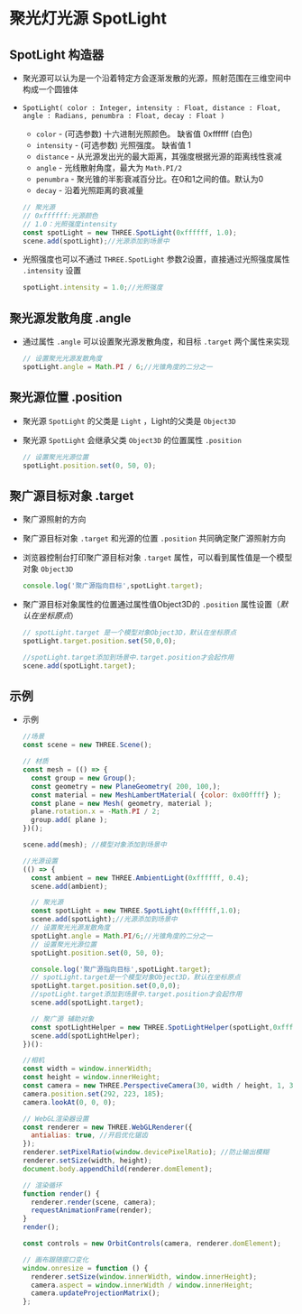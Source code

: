 # 聚光灯光源 SpotLight

## SpotLight 构造器

+ 聚光源可以认为是一个沿着特定方会逐渐发散的光源，照射范围在三维空间中构成一个圆锥体

+ `SpotLight( color : Integer, intensity : Float, distance : Float, angle : Radians, penumbra : Float, decay : Float )`

  + `color` - (可选参数) 十六进制光照颜色。 缺省值 0xffffff (白色)
  + `intensity` - (可选参数) 光照强度。 缺省值 1
  + `distance` - 从光源发出光的最大距离，其强度根据光源的距离线性衰减
  + `angle` - 光线散射角度，最大为 `Math.PI/2`
  + `penumbra` - 聚光锥的半影衰减百分比。在0和1之间的值。默认为0
  + `decay` - 沿着光照距离的衰减量

  ```js
  // 聚光源
  // 0xffffff:光源颜色
  // 1.0：光照强度intensity
  const spotLight = new THREE.SpotLight(0xffffff, 1.0);
  scene.add(spotLight);//光源添加到场景中
  ```

+ 光照强度也可以不通过 `THREE.SpotLight` 参数2设置，直接通过光照强度属性 `.intensity` 设置

  ```js
  spotLight.intensity = 1.0;//光照强度
  ```

## 聚光源发散角度 .angle

+ 通过属性 `.angle` 可以设置聚光源发散角度，和目标 `.target` 两个属性来实现

  ```js
  // 设置聚光光源发散角度
  spotLight.angle = Math.PI / 6;//光锥角度的二分之一
  ```

## 聚光源位置 .position

+ 聚光源 `SpotLight` 的父类是 `Light` ，Light的父类是 `Object3D`
+ 聚光源 `SpotLight` 会继承父类 `Object3D` 的位置属性 `.position`

  ```js
  // 设置聚光光源位置
  spotLight.position.set(0, 50, 0);
  ```

## 聚广源目标对象 .target

+ 聚广源照射的方向

+ 聚广源目标对象 `.target` 和光源的位置 `.position` 共同确定聚广源照射方向

+ 浏览器控制台打印聚广源目标对象 `.target` 属性，可以看到属性值是一个模型对象 `Object3D`

  ```js
  console.log('聚广源指向目标',spotLight.target);
  ```

+ 聚广源目标对象属性的位置通过属性值Object3D的 `.position` 属性设置（*默认在坐标原点*）

  ```js
  // spotLight.target 是一个模型对象Object3D，默认在坐标原点
  spotLight.target.position.set(50,0,0);

  //spotLight.target添加到场景中.target.position才会起作用
  scene.add(spotLight.target);
  ```

## 示例

+ 示例

  ```js
  //场景
  const scene = new THREE.Scene();

  // 材质
  const mesh = (() => {
    const group = new Group();
    const geometry = new PlaneGeometry( 200, 100,);
    const material = new MeshLambertMaterial( {color: 0x00ffff} );
    const plane = new Mesh( geometry, material );
    plane.rotation.x = -Math.PI / 2;
    group.add( plane );
  })();

  scene.add(mesh); //模型对象添加到场景中

  //光源设置
  (() => {
    const ambient = new THREE.AmbientLight(0xffffff, 0.4);
    scene.add(ambient);

    // 聚光源
    const spotLight = new THREE.SpotLight(0xffffff,1.0);
    scene.add(spotLight);//光源添加到场景中
    // 设置聚光光源发散角度
    spotLight.angle = Math.PI/6;//光锥角度的二分之一
    // 设置聚光光源位置
    spotLight.position.set(0, 50, 0);

    console.log('聚广源指向目标',spotLight.target);
    // spotLight.target是一个模型对象Object3D，默认在坐标原点
    spotLight.target.position.set(0,0,0);
    //spotLight.target添加到场景中.target.position才会起作用
    scene.add(spotLight.target);

    // 聚广源 辅助对象
    const spotLightHelper = new THREE.SpotLightHelper(spotLight,0xffffff)
    scene.add(spotLightHelper);
  })():

  //相机
  const width = window.innerWidth;
  const height = window.innerHeight;
  const camera = new THREE.PerspectiveCamera(30, width / height, 1, 3000);
  camera.position.set(292, 223, 185);
  camera.lookAt(0, 0, 0);

  // WebGL渲染器设置
  const renderer = new THREE.WebGLRenderer({
    antialias: true, //开启优化锯齿
  });
  renderer.setPixelRatio(window.devicePixelRatio); //防止输出模糊
  renderer.setSize(width, height);
  document.body.appendChild(renderer.domElement);

  // 渲染循环
  function render() {
    renderer.render(scene, camera);
    requestAnimationFrame(render);
  }
  render();

  const controls = new OrbitControls(camera, renderer.domElement);

  // 画布跟随窗口变化
  window.onresize = function () {
    renderer.setSize(window.innerWidth, window.innerHeight);
    camera.aspect = window.innerWidth / window.innerHeight;
    camera.updateProjectionMatrix();
  };
  ```
